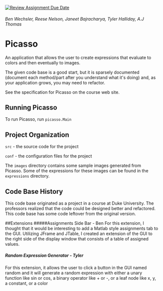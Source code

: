[![Review Assignment Due Date](https://classroom.github.com/assets/deadline-readme-button-24ddc0f5d75046c5622901739e7c5dd533143b0c8e959d652212380cedb1ea36.svg)](https://classroom.github.com/a/1EiKHzOV)
###### Ben Wechsler, Reese Nelson, Janeet Bajracharya, Tyler Halliday, A.J Thomas
# Picasso

An application that allows the user to create expressions that
evaluate to colors and then eventually to images.

The given code base is a good start, but it is sparsely documented
(document each method/part after you understand what it's doing) and,
as your application grows, you may need to refactor.

See the specification for Picasso on the course web site.

## Running Picasso

To run Picasso, run `picasso.Main`

## Project Organization

`src` - the source code for the project

`conf` - the configuration files for the project

The `images` directory contains some sample images generated from Picasso.  Some of the expressions for these images can be found in the `expressions` directory.

## Code Base History

This code base originated as a project in a course at Duke University.  The professors realized that the code could be designed better and refactored.  This code base has some code leftover from the original version.

##Extensions
#####Assignments Side Bar - Ben
For this extension, I thought that it would be interesting to add a Matlab style assignments tab to the GUI. Utilizing JFrame and JTable, I created an extension of the GUI to the right side of the display window that consists of a table of assigned values.

##### Random Expression Generator - Tyler
For this extension, it allows the user to click a button in the GUI named random and it will generate a random expression with either a unary function like sin or cos, a binary operator like + or -, or a leaf node like x, y, a constant, or a color